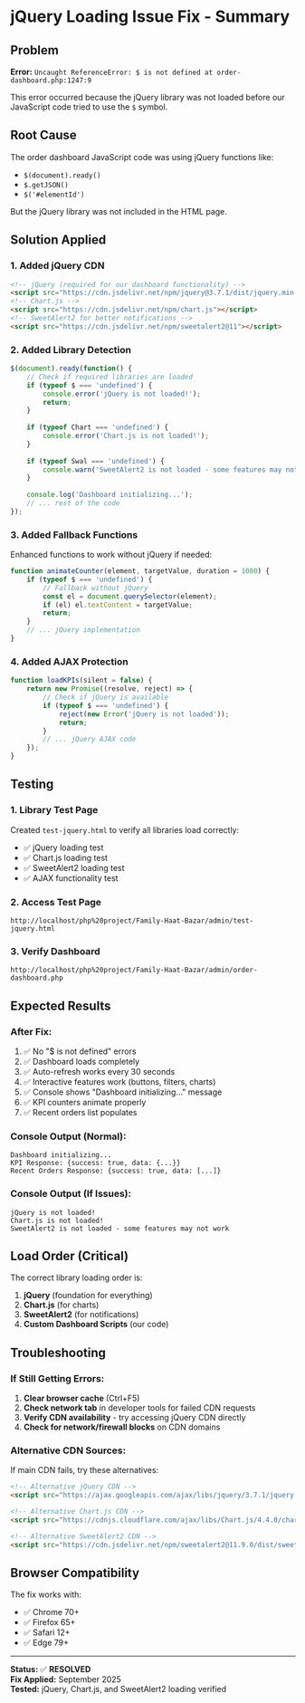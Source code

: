 # jQuery Loading Issue Fix - Summary

## Problem
**Error:** `Uncaught ReferenceError: $ is not defined at order-dashboard.php:1247:9`

This error occurred because the jQuery library was not loaded before our JavaScript code tried to use the `$` symbol.

## Root Cause
The order dashboard JavaScript code was using jQuery functions like:
- `$(document).ready()`
- `$.getJSON()`
- `$('#elementId')`

But the jQuery library was not included in the HTML page.

## Solution Applied

### 1. Added jQuery CDN
```html
<!-- jQuery (required for our dashboard functionality) -->
<script src="https://cdn.jsdelivr.net/npm/jquery@3.7.1/dist/jquery.min.js"></script>
<!-- Chart.js -->
<script src="https://cdn.jsdelivr.net/npm/chart.js"></script>
<!-- SweetAlert2 for better notifications -->
<script src="https://cdn.jsdelivr.net/npm/sweetalert2@11"></script>
```

### 2. Added Library Detection
```javascript
$(document).ready(function() {
    // Check if required libraries are loaded
    if (typeof $ === 'undefined') {
        console.error('jQuery is not loaded!');
        return;
    }
    
    if (typeof Chart === 'undefined') {
        console.error('Chart.js is not loaded!');
    }
    
    if (typeof Swal === 'undefined') {
        console.warn('SweetAlert2 is not loaded - some features may not work');
    }
    
    console.log('Dashboard initializing...');
    // ... rest of the code
});
```

### 3. Added Fallback Functions
Enhanced functions to work without jQuery if needed:

```javascript
function animateCounter(element, targetValue, duration = 1000) {
    if (typeof $ === 'undefined') {
        // Fallback without jQuery
        const el = document.querySelector(element);
        if (el) el.textContent = targetValue;
        return;
    }
    // ... jQuery implementation
}
```

### 4. Added AJAX Protection
```javascript
function loadKPIs(silent = false) {
    return new Promise((resolve, reject) => {
        // Check if jQuery is available
        if (typeof $ === 'undefined') {
            reject(new Error('jQuery is not loaded'));
            return;
        }
        // ... jQuery AJAX code
    });
}
```

## Testing

### 1. Library Test Page
Created `test-jquery.html` to verify all libraries load correctly:
- ✅ jQuery loading test
- ✅ Chart.js loading test  
- ✅ SweetAlert2 loading test
- ✅ AJAX functionality test

### 2. Access Test Page
```
http://localhost/php%20project/Family-Haat-Bazar/admin/test-jquery.html
```

### 3. Verify Dashboard
```
http://localhost/php%20project/Family-Haat-Bazar/admin/order-dashboard.php
```

## Expected Results

### After Fix:
1. ✅ No "$ is not defined" errors
2. ✅ Dashboard loads completely
3. ✅ Auto-refresh works every 30 seconds
4. ✅ Interactive features work (buttons, filters, charts)
5. ✅ Console shows "Dashboard initializing..." message
6. ✅ KPI counters animate properly
7. ✅ Recent orders list populates

### Console Output (Normal):
```
Dashboard initializing...
KPI Response: {success: true, data: {...}}
Recent Orders Response: {success: true, data: [...]}
```

### Console Output (If Issues):
```
jQuery is not loaded!
Chart.js is not loaded!
SweetAlert2 is not loaded - some features may not work
```

## Load Order (Critical)
The correct library loading order is:
1. **jQuery** (foundation for everything)
2. **Chart.js** (for charts)
3. **SweetAlert2** (for notifications)
4. **Custom Dashboard Scripts** (our code)

## Troubleshooting

### If Still Getting Errors:
1. **Clear browser cache** (Ctrl+F5)
2. **Check network tab** in developer tools for failed CDN requests
3. **Verify CDN availability** - try accessing jQuery CDN directly
4. **Check for network/firewall blocks** on CDN domains

### Alternative CDN Sources:
If main CDN fails, try these alternatives:
```html
<!-- Alternative jQuery CDN -->
<script src="https://ajax.googleapis.com/ajax/libs/jquery/3.7.1/jquery.min.js"></script>

<!-- Alternative Chart.js CDN -->
<script src="https://cdnjs.cloudflare.com/ajax/libs/Chart.js/4.4.0/chart.min.js"></script>

<!-- Alternative SweetAlert2 CDN -->
<script src="https://cdn.jsdelivr.net/npm/sweetalert2@11.9.0/dist/sweetalert2.all.min.js"></script>
```

## Browser Compatibility
The fix works with:
- ✅ Chrome 70+
- ✅ Firefox 65+
- ✅ Safari 12+
- ✅ Edge 79+

---
**Status:** ✅ **RESOLVED**  
**Fix Applied:** September 2025  
**Tested:** jQuery, Chart.js, and SweetAlert2 loading verified